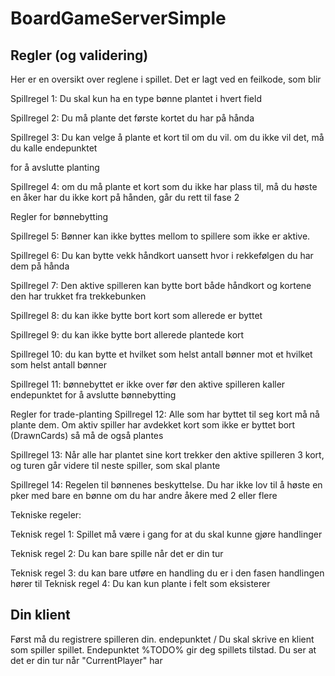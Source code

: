 # BoardGameServerSimple


## Regler (og validering)
Her er en oversikt over reglene i spillet. Det er lagt ved en feilkode, som blir 

Spillregel 1: Du skal kun ha en type bønne plantet i hvert field

Spillregel 2: Du må plante det første kortet du har på hånda

Spillregel 3: Du kan velge å plante et kort til om du vil. om du ikke vil det, må du kalle endepunktet

for å avslutte planting

Spillregel 4: om du må plante et kort som du ikke har plass til, må du høste en åker
har du ikke kort på hånden, går du rett til fase 2


Regler for bønnebytting

Spillregel 5: Bønner kan ikke byttes mellom to spillere som ikke er aktive.

Spillregel 6: Du kan bytte vekk håndkort uansett hvor i rekkefølgen du har dem på hånda

Spillregel 7: Den aktive spilleren kan bytte bort både håndkort og kortene den har trukket fra
trekkebunken

Spillregel 8: du kan ikke bytte bort kort som allerede er byttet

Spillregel 9: du kan ikke bytte bort allerede plantede kort

Spillregel 10: du kan bytte et hvilket som helst antall bønner mot et hvilket som helst antall bønner

Spillregel 11: bønnebyttet er ikke over før den aktive spilleren kaller endepunktet for å avslutte
bønnebytting

Regler for trade-planting
Spillregel 12: Alle som har byttet til seg kort må nå plante dem. Om aktiv spiller har avdekket kort
som ikke er byttet bort (DrawnCards) så må de også plantes

Spillregel 13: Når alle har plantet sine kort trekker den aktive spilleren 3 kort, og turen går videre
til neste spiller, som skal plante

Spillregel 14: Regelen til bønnenes beskyttelse. Du har ikke lov til å høste en pker med bare
en bønne om du har andre åkere med 2 eller flere

Tekniske regeler:

Teknisk regel 1: Spillet må være i gang for at du skal kunne gjøre handlinger

Teknisk regel 2: Du kan bare spille når det er din tur

Teknisk regel 3: du kan bare utføre en handling du er i den fasen handlingen hører til
Teknisk regel 4: Du kan kun plante i felt som eksisterer



## Din klient

Først må du registrere spilleren din. endepunktet /
Du skal skrive en klient som spiller spillet. Endepunktet %TODO% gir deg spillets
tilstad. Du ser at det er din tur når "CurrentPlayer" har 